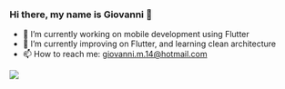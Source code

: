 ### Hi there, my name is Giovanni 👋

- 🔭 I’m currently working on mobile development using Flutter
- 🌱 I’m currently improving on Flutter, and learning clean architecture
- 📫 How to reach me: giovanni.m.14@hotmail.com

<div> 
  <a href="https://www.linkedin.com/in/giovanni-mudrek-a6111714b" target="_blank"><img src="https://img.shields.io/badge/-LinkedIn-%230077B5?style=for-the-badge&logo=linkedin&logoColor=white" target="_blank"></a> 
  
</div>
